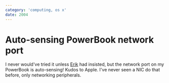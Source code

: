 ```yaml
---
category: 'computing, os x'
date: 2004
---
```


Auto-sensing PowerBook network port
===================================

I never would\'ve tried it unless [Erik](http://bobzrkr.org/) had
insisted, but the network port on my PowerBook is auto-sensing! Kudos to
Apple. I\'ve never seen a NIC do that before, only networking
peripherals.
